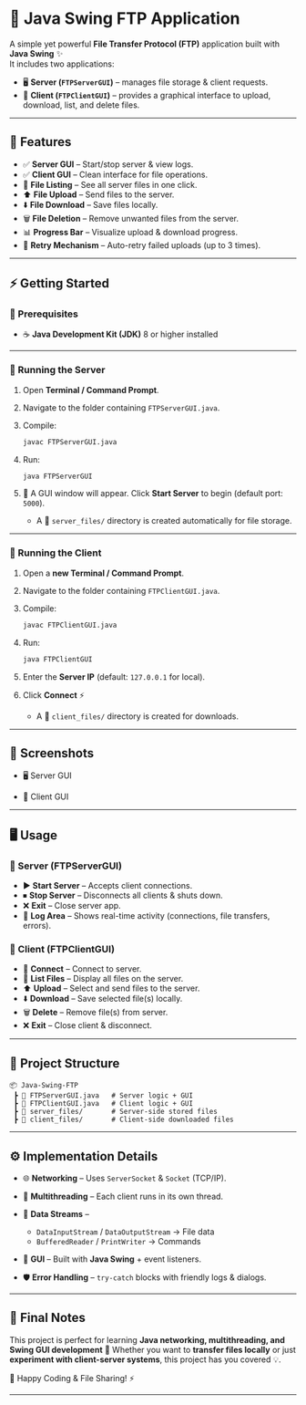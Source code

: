 # 📂 Java Swing FTP Application

A simple yet powerful **File Transfer Protocol (FTP)** application built with **Java Swing** ✨<br>
It includes two applications:

* 🖥 **Server (`FTPServerGUI`)** – manages file storage & client requests.
* 👤 **Client (`FTPClientGUI`)** – provides a graphical interface to upload, download, list, and delete files.

---

## 🌟 Features

- ✅ **Server GUI** – Start/stop server & view logs.
- ✅ **Client GUI** – Clean interface for file operations.
- 📜 **File Listing** – See all server files in one click.
- ⬆️ **File Upload** – Send files to the server.
- ⬇️ **File Download** – Save files locally.
- 🗑 **File Deletion** – Remove unwanted files from the server.
- 📊 **Progress Bar** – Visualize upload & download progress.
- 🔄 **Retry Mechanism** – Auto-retry failed uploads (up to 3 times).

---

## ⚡ Getting Started

### 🔧 Prerequisites

* ☕ **Java Development Kit (JDK)** 8 or higher installed

---

### 🚀 Running the Server

1. Open **Terminal / Command Prompt**.
2. Navigate to the folder containing `FTPServerGUI.java`.
3. Compile:
   ```bash
   javac FTPServerGUI.java
   ```
4. Run:
   ```bash
   java FTPServerGUI
   ```
5. 🎉 A GUI window will appear. Click **Start Server** to begin (default port: `5000`).

   * A 📁 `server_files/` directory is created automatically for file storage.

---

### 🚀 Running the Client

1. Open a **new Terminal / Command Prompt**.
2. Navigate to the folder containing `FTPClientGUI.java`.
3. Compile:
   ```bash
   javac FTPClientGUI.java
   ```
4. Run:
   ```bash
   java FTPClientGUI
   ```
5. Enter the **Server IP** (default: `127.0.0.1` for local).
6. Click **Connect** ⚡

   * A 📁 `client_files/` directory is created for downloads.

---

## 📸 Screenshots
- 🖥 Server GUI

- 👤 Client GUI

---

## 🖥 Usage

### 🔹 Server (FTPServerGUI)

* ▶️ **Start Server** – Accepts client connections.
* ⏹ **Stop Server** – Disconnects all clients & shuts down.
* ❌ **Exit** – Close server app.
* 📝 **Log Area** – Shows real-time activity (connections, file transfers, errors).

### 🔹 Client (FTPClientGUI)

* 🔗 **Connect** – Connect to server.
* 📂 **List Files** – Display all files on the server.
* ⬆️ **Upload** – Select and send files to the server.
* ⬇️ **Download** – Save selected file(s) locally.
* 🗑 **Delete** – Remove file(s) from server.
* ❌ **Exit** – Close client & disconnect.

---

## 📁 Project Structure

```
📦 Java-Swing-FTP
 ┣ 📜 FTPServerGUI.java   # Server logic + GUI
 ┣ 📜 FTPClientGUI.java   # Client logic + GUI
 ┣ 📂 server_files/       # Server-side stored files
 ┣ 📂 client_files/       # Client-side downloaded files
```

---

## ⚙️ Implementation Details

* 🌐 **Networking** – Uses `ServerSocket` & `Socket` (TCP/IP).
* 🧵 **Multithreading** – Each client runs in its own thread.
* 🔄 **Data Streams** –

  * `DataInputStream` / `DataOutputStream` → File data
  * `BufferedReader` / `PrintWriter` → Commands
* 🎨 **GUI** – Built with **Java Swing** + event listeners.
* 🛡 **Error Handling** – `try-catch` blocks with friendly logs & dialogs.

---

## 🎯 Final Notes

This project is perfect for learning **Java networking, multithreading, and Swing GUI development** 🚀
Whether you want to **transfer files locally** or just **experiment with client-server systems**, this project has you covered 💡.

💾 Happy Coding & File Sharing! ⚡

---
